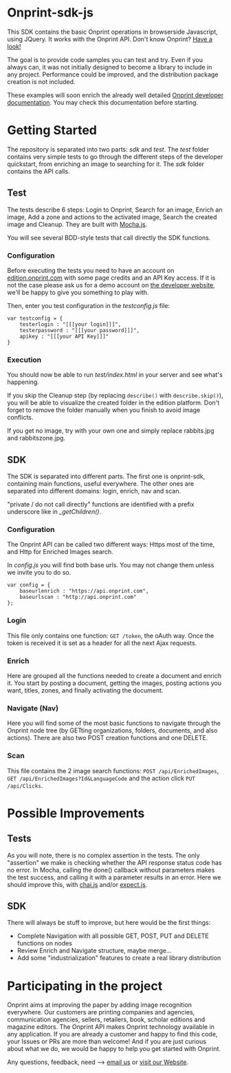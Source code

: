 # Onprint-sdk-js
This SDK contains the basic Onprint operations in browserside Javascript, using JQuery. It works with the Onprint API. Don't know Onprint? [Have a look!](http://onprint.com)

The goal is to provide code samples you can test and try. Even if you always can, it was not initially designed to become a library to include in any project. Performance could be improved, and the distribution package creation is not included.

These examples will soon enrich the already well detailed [Onprint developer documentation](http://developer.onprint.com). You may check this documentation before starting.

# Getting Started
The repository is separated into two parts: *sdk* and *test*. The *test* folder contains very simple tests to go through the different steps of the developer quickstart, from enriching an image to searching for it. The *sdk* folder contains the API calls.

## Test
The tests describe 6 steps: Login to Onprint, Search for an image, Enrich an image, Add a zone and actions to the activated image, Search the created image and Cleanup. They are built with [Mocha.js](https://mochajs.org).

You will see several BDD-style tests that call directly the SDK functions.

### Configuration
Before executing the tests you need to have an account on [edition.onprint.com](http://edition.onprint.com) with some page credits and an API Key access. If it is not the case please ask us for a demo account on [the developer website](http://developer.onprint.com), we'll be happy to give you something to play with.

Then, enter you test configuration in the *testconfig.js* file:

```
var testconfig = {
    testerlogin : "[[[your login]]]",
    testerpassword : "[[[your password]]]",
    apikey : "[[[your API Key]]]"
}
```

### Execution
You should now be able to run *test/index.html* in your server and see what's happening.

If you skip the Cleanup step (by replacing `describe()` with `describe.skip()`), you will be able to visualize the created folder in the edition platform. Don't forget to remove the folder manually when you finish to avoid image conflicts.

If you get no image, try with your own one and simply replace rabbits.jpg and rabbitszone.jpg.

## SDK
The SDK is separated into different parts. The first one is onprint-sdk, containing main functions, useful everywhere. The other ones are separated into different domains: login, enrich, nav and scan.

"private / do not call directly" functions are identified with a prefix underscore like in *_getChildren()*.

### Configuration
The Onprint API can be called two different ways: Https most of the time, and Http for Enriched Images search.

In *config.js* you will find both base urls. You may not change them unless we invite you to do so.

```
var config = {
    baseurlenrich : "https://api.onprint.com",
    baseurlscan : "http://api.onprint.com"
};
```

### Login
This file only contains one function: `GET /token`, the oAuth way. Once the token is received it is set as a header for all the next Ajax requests.

### Enrich
Here are grouped all the functions needed to create a document and enrich it. You start by posting a document, getting the images, posting actions you want, titles, zones, and finally activating the document.

### Navigate (Nav)
Here you will find some of the most basic functions to navigate through the Onprint node tree (by GETting organizations, folders, documents, and also actions). There are also two POST creation functions and one DELETE.

### Scan
This file contains the 2 image search functions: `POST /api/EnrichedImages`, `GET /api/EnrichedImages?Id&LanguageCode` and the action click `PUT /api/Clicks`.

# Possible Improvements
## Tests
As you will note, there is no complex assertion in the tests. The only "assertion" we make is checking whether the API response status code has no error. In Mocha, calling the done() callback without parameters makes the test success, and calling it with a parameter results in an error.
Here we should improve this, with [chai.js](http://chaijs.com) and/or [expect.js](https://github.com/Automattic/expect.js).

## SDK
There will always be stuff to improve, but here would be the first things:
* Complete Navigation with all possible GET, POST, PUT and DELETE functions on nodes
* Review Enrich and Navigate structure, maybe merge...
* Add some "industrialization" features to create a real library distribution

# Participating in the project
Onprint aims at improving the paper by adding image recognition everywhere. Our customers are printing companies and agencies, communication agencies, sellers, retailers, book, scholar editions and magazine editors. The Onprint API makes Onprint technology available in any application. If you are already a customer and happy to find this code, your Issues or PRs are more than welcome! And if you are just curious about what we do, we would be happy to help you get started with Onprint.

Any questions, feedback, need --> [email us](mailto:support@onprint.com) or [visit our Website](http://developer.onprint.com).